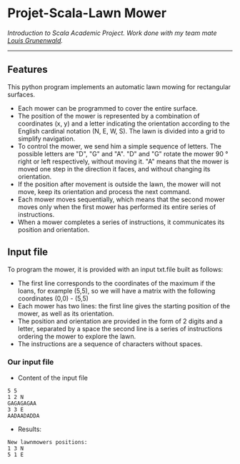 # Projet-Scala-Lawn Mower
_Introduction to Scala Academic Project. Work done with my team mate [Louis Grunenwald](https://github.com/LouisGrunenwald)._

---

## Features #
This python program implements an automatic lawn mowing for rectangular surfaces.
* Each mower can be programmed to cover the entire surface.
* The position of the mower is represented by a combination of coordinates (x, y) and a letter indicating the orientation according to the English cardinal notation (N, E, W, S). The lawn is divided into a grid to simplify navigation.
* To control the mower, we send him a simple sequence of letters. The possible letters are "D", "G" and "A". "D" and "G" rotate the mower 90 ° right or left respectively, without moving it. "A" means that the mower is moved one step in the direction it faces, and without changing its orientation.
* If the position after movement is outside the lawn, the mower will not move, keep its orientation and process the next command.
* Each mower moves sequentially, which means that the second mower moves only when the first mower has performed its entire series of instructions.
* When a mower completes a series of instructions, it communicates its position and orientation.

## Input file #
To program the mower, it is provided with an input txt.file built as follows: 
* The first line corresponds to the coordinates of the maximum if the loans, for example (5,5), so we will have a matrix with the following coordinates (0,0) - (5,5)
* Each mower has two lines: the first line gives the starting position of the mower, as well as its orientation. 
* The position and orientation are provided in the form of 2 digits and a letter,  separated by a space the second line is a series of instructions ordering the mower to explore the lawn. 
* The instructions are a sequence of characters without spaces.


### Our input file ##
* Content of the input file

```raw
5 5
1 2 N
GAGAGAGAA
3 3 E
AADAADADDA
```

  * Results:

```
New lawnmowers positions:
1 3 N
5 1 E
```
